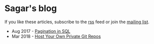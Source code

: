 # Sagar's blog

If you like these articles, subscribe to the [rss](/blog/atom.xml) feed or
join the <a href="http://eepurl.com/doq18z" rel="nofollow" target="_blank">mailing list</a>.

- Aug 2017 - [Pagination in SQL](/blog/sql-pagination/)
- Mar 2018 - [Host Your Own Private Git Repos](/blog/host-your-own-private-git-repos/)
